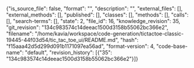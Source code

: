 {"is_source_file": false, "format": "", "description": "", "external_files": [], "external_methods": [], "published": [], "classes": [], "methods": [], "calls": [], "search-terms": [], "state": 2, "file_id": 16, "knowledge_revision": 35, "git_revision": "134c983574c14deeac1500d3158b55062bc366e2", "filename": "/home/kavia/workspace/code-generation/tictactoe-classic-19445-44f03d54/tic_tac_toe_ui/README.md", "hash": "f15aaa42d5d299d091b1171097ea56ad", "format-version": 4, "code-base-name": "default", "revision_history": [{"35": "134c983574c14deeac1500d3158b55062bc366e2"}]}